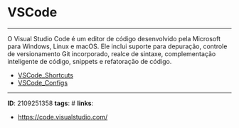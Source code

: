 # VSCode
---

O Visual Studio Code é um editor de código desenvolvido pela Microsoft para Windows, Linux e macOS. Ele inclui suporte para depuração, controle de versionamento Git incorporado, realce de sintaxe, complementação inteligente de código, snippets e refatoração de código.

- [VSCode_Shortcuts](VSCode_Shortcuts.md)
- [VSCode_Configs](VSCode_Configs.md)


---
**ID**:  2109251358
**tags**: #
**links**:
- https://code.visualstudio.com/